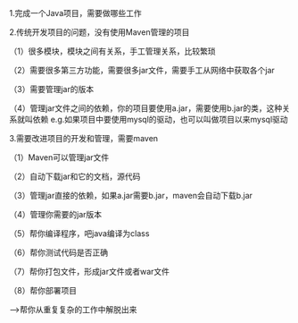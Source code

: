 1.完成一个Java项目，需要做哪些工作

2.传统开发项目的问题，没有使用Maven管理的项目

（1）很多模块，模块之间有关系，手工管理关系，比较繁琐

（2）需要很多第三方功能，需要很多jar文件，需要手工从网络中获取各个jar

（3）需要管理jar的版本

（4）管理jar文件之间的依赖，你的项目要使用a.jar，需要使用b.jar的类，这种关系就叫依赖
e.g.如果项目中要使用mysql的驱动，也可以叫做项目以来mysql驱动

3.需要改进项目的开发和管理，需要maven

（1）Maven可以管理jar文件

（2）自动下载jar和它的文档，源代码

（3）管理jar直接的依赖，如果a.jar需要b.jar，maven会自动下载b.jar

（4）管理你需要的jar版本

（5）帮你编译程序，吧java编译为class

（6）帮你测试代码是否正确

（7）帮你打包文件，形成jar文件或者war文件

（8）帮你部署项目

-->帮你从重复复杂的工作中解脱出来





























